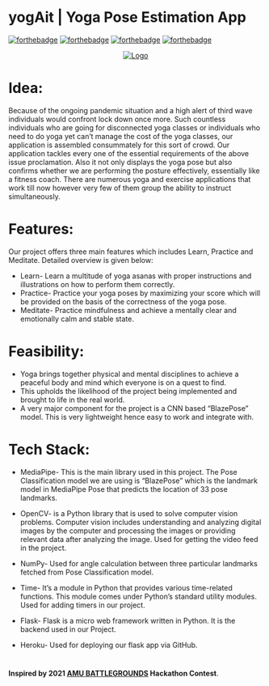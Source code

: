 # yogAit | Yoga Pose Estimation App

[![forthebadge](https://forthebadge.com/images/badges/for-you.svg)](https://forthebadge.com)
[![forthebadge](https://forthebadge.com/images/badges/built-with-love.svg)](https://forthebadge.com)
[![forthebadge](https://forthebadge.com/images/badges/makes-people-smile.svg)](https://forthebadge.com)
[![forthebadge](https://forthebadge.com/images/badges/powered-by-responsibility.svg)](https://forthebadge.com)
<!--
[![forthebadge](https://forthebadge.com/images/badges/check-it-out.svg)](https://forthebadge.com)
[![forthebadge](https://forthebadge.com/images/badges/powered-by-electricity.svg)](https://forthebadge.com)
[![forthebadge](https://forthebadge.com/images/badges/made-with-python.svg)](https://forthebadge.com)-->


<p align="center">
  <a href="https://github.com/jay-munjapara/yogAit">
    <img src="https://developers.google.com/ml-kit/images/vision/card-pose_detection.png" alt="Logo">
  </a>
</p>

# Idea:

Because of the ongoing pandemic situation and a high alert of third wave individuals would confront lock down once more. Such countless individuals who are going for disconnected yoga classes or individuals who need to do yoga yet can’t manage the cost of the yoga classes, our application is assembled consummately for this sort of crowd.
Our application tackles every one of the essential requirements of the above issue proclamation. Also it not only displays the yoga pose but also confirms whether we are performing the posture effectively, essentially like a fitness coach.
There are numerous yoga and exercise applications that work till now however very few of them group the ability to instruct simultaneously.

# Features:

Our project offers three main features which includes Learn, Practice and Meditate. Detailed overview is given below:

- Learn- Learn a multitude of yoga asanas with proper instructions and illustrations on how to perform them correctly.
- Practice- Practice your yoga poses by maximizing your score which will be provided on the basis of the correctness of the yoga pose.
- Meditate- Practice mindfulness and achieve a mentally clear and emotionally calm and stable state.

# Feasibility: 

- Yoga brings together physical and mental disciplines to achieve a peaceful body and mind which everyone is on a quest to find.
- This upholds the likelihood of the project being implemented and brought to life  in the real world.
- A very major component for the project is a CNN based “BlazePose” model. This is very lightweight hence easy to work and integrate with.


# Tech Stack: 

- MediaPipe- This is the main library used in this project. The Pose Classification model we are using is “BlazePose” which is the landmark model in MediaPipe Pose that predicts the location of 33 pose landmarks.

- OpenCV- is a Python library that is used to solve computer vision problems. Computer vision includes understanding and analyzing digital images by the computer and processing the images or providing relevant data after analyzing the image. Used for getting the video feed in the project.

- NumPy- Used for angle calculation between three particular landmarks fetched from Pose Classification model.

- Time- It’s a module in Python that provides various time-related functions. This module comes under Python’s standard utility modules. Used for adding timers in our project.

- Flask- Flask is a micro web framework written in Python. It is the backend used in our Project.

- Heroku- Used for deploying our flask app via GitHub.

# 

**Inspired by 2021 [AMU BATTLEGROUNDS](https://mlsa-amu.github.io/#/) Hackathon Contest**.
